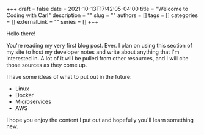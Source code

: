 +++ 
draft = false
date = 2021-10-13T17:42:05-04:00
title = "Welcome to Coding with Carl"
description = ""
slug = ""
authors = []
tags = []
categories = []
externalLink = ""
series = []
+++

Hello there!

You're reading my very first blog post. Ever. I plan on using this section of my site to host my developer notes and write about anything that I'm interested in. A lot of it will be pulled from other resources, and I will cite those sources as they come up.

I have some ideas of what to put out in the future:

- Linux
- Docker
- Microservices
- AWS

I hope you enjoy the content I put out and hopefully you'll learn something new.